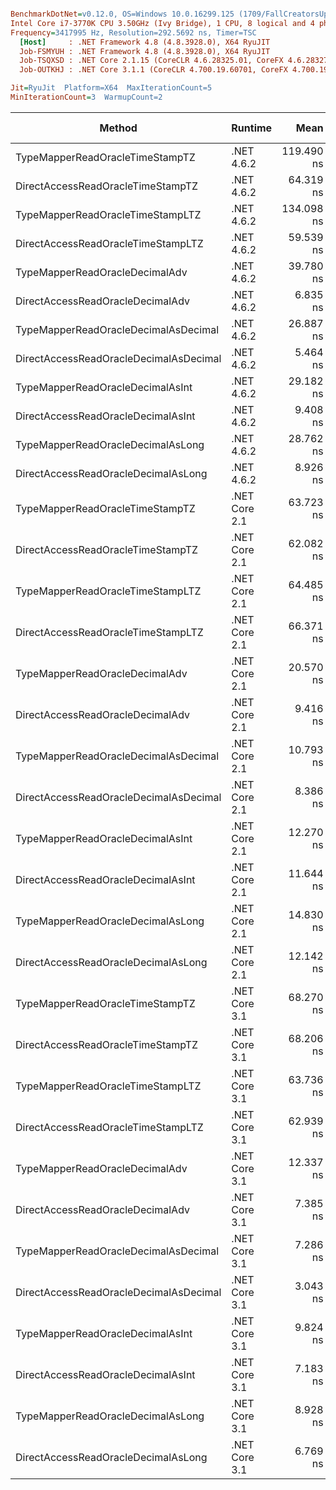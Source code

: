 ``` ini

BenchmarkDotNet=v0.12.0, OS=Windows 10.0.16299.125 (1709/FallCreatorsUpdate/Redstone3)
Intel Core i7-3770K CPU 3.50GHz (Ivy Bridge), 1 CPU, 8 logical and 4 physical cores
Frequency=3417995 Hz, Resolution=292.5692 ns, Timer=TSC
  [Host]     : .NET Framework 4.8 (4.8.3928.0), X64 RyuJIT
  Job-FSMYUH : .NET Framework 4.8 (4.8.3928.0), X64 RyuJIT
  Job-TSQXSD : .NET Core 2.1.15 (CoreCLR 4.6.28325.01, CoreFX 4.6.28327.02), X64 RyuJIT
  Job-OUTKHJ : .NET Core 3.1.1 (CoreCLR 4.700.19.60701, CoreFX 4.700.19.60801), X64 RyuJIT

Jit=RyuJit  Platform=X64  MaxIterationCount=5  
MinIterationCount=3  WarmupCount=2  

```
|                                 Method |       Runtime |       Mean |      Error |    StdDev | Ratio | RatioSD | Gen 0 | Gen 1 | Gen 2 | Allocated |
|--------------------------------------- |-------------- |-----------:|-----------:|----------:|------:|--------:|------:|------:|------:|----------:|
|        TypeMapperReadOracleTimeStampTZ |    .NET 4.6.2 | 119.490 ns |  3.1471 ns | 0.8173 ns |  1.86 |    0.07 |     - |     - |     - |         - |
|      DirectAccessReadOracleTimeStampTZ |    .NET 4.6.2 |  64.319 ns |  9.1243 ns | 2.3696 ns |  1.00 |    0.00 |     - |     - |     - |         - |
|       TypeMapperReadOracleTimeStampLTZ |    .NET 4.6.2 | 134.098 ns |  1.8368 ns | 0.4770 ns |  2.09 |    0.07 |     - |     - |     - |         - |
|     DirectAccessReadOracleTimeStampLTZ |    .NET 4.6.2 |  59.539 ns |  2.2682 ns | 0.5890 ns |  0.93 |    0.04 |     - |     - |     - |         - |
|         TypeMapperReadOracleDecimalAdv |    .NET 4.6.2 |  39.780 ns |  1.3080 ns | 0.3397 ns |  0.62 |    0.02 |     - |     - |     - |         - |
|       DirectAccessReadOracleDecimalAdv |    .NET 4.6.2 |   6.835 ns |  0.3663 ns | 0.0951 ns |  0.11 |    0.00 |     - |     - |     - |         - |
|   TypeMapperReadOracleDecimalAsDecimal |    .NET 4.6.2 |  26.887 ns |  4.7229 ns | 1.2265 ns |  0.42 |    0.02 |     - |     - |     - |         - |
| DirectAccessReadOracleDecimalAsDecimal |    .NET 4.6.2 |   5.464 ns |  0.0720 ns | 0.0111 ns |  0.08 |    0.00 |     - |     - |     - |         - |
|       TypeMapperReadOracleDecimalAsInt |    .NET 4.6.2 |  29.182 ns |  0.7537 ns | 0.1957 ns |  0.45 |    0.02 |     - |     - |     - |         - |
|     DirectAccessReadOracleDecimalAsInt |    .NET 4.6.2 |   9.408 ns |  0.4334 ns | 0.1126 ns |  0.15 |    0.01 |     - |     - |     - |         - |
|      TypeMapperReadOracleDecimalAsLong |    .NET 4.6.2 |  28.762 ns |  0.6924 ns | 0.1798 ns |  0.45 |    0.02 |     - |     - |     - |         - |
|    DirectAccessReadOracleDecimalAsLong |    .NET 4.6.2 |   8.926 ns |  0.3001 ns | 0.0779 ns |  0.14 |    0.00 |     - |     - |     - |         - |
|        TypeMapperReadOracleTimeStampTZ | .NET Core 2.1 |  63.723 ns |  0.8612 ns | 0.0472 ns |  0.98 |    0.04 |     - |     - |     - |         - |
|      DirectAccessReadOracleTimeStampTZ | .NET Core 2.1 |  62.082 ns |  0.5933 ns | 0.0325 ns |  0.95 |    0.04 |     - |     - |     - |         - |
|       TypeMapperReadOracleTimeStampLTZ | .NET Core 2.1 |  64.485 ns |  1.7744 ns | 0.4608 ns |  1.00 |    0.03 |     - |     - |     - |         - |
|     DirectAccessReadOracleTimeStampLTZ | .NET Core 2.1 |  66.371 ns |  5.0568 ns | 1.3132 ns |  1.03 |    0.05 |     - |     - |     - |         - |
|         TypeMapperReadOracleDecimalAdv | .NET Core 2.1 |  20.570 ns |  0.4290 ns | 0.1114 ns |  0.32 |    0.01 |     - |     - |     - |         - |
|       DirectAccessReadOracleDecimalAdv | .NET Core 2.1 |   9.416 ns |  0.1041 ns | 0.0161 ns |  0.15 |    0.01 |     - |     - |     - |         - |
|   TypeMapperReadOracleDecimalAsDecimal | .NET Core 2.1 |  10.793 ns |  0.8353 ns | 0.2169 ns |  0.17 |    0.01 |     - |     - |     - |         - |
| DirectAccessReadOracleDecimalAsDecimal | .NET Core 2.1 |   8.386 ns |  0.2178 ns | 0.0565 ns |  0.13 |    0.00 |     - |     - |     - |         - |
|       TypeMapperReadOracleDecimalAsInt | .NET Core 2.1 |  12.270 ns |  0.6447 ns | 0.1674 ns |  0.19 |    0.01 |     - |     - |     - |         - |
|     DirectAccessReadOracleDecimalAsInt | .NET Core 2.1 |  11.644 ns |  0.6613 ns | 0.1717 ns |  0.18 |    0.01 |     - |     - |     - |         - |
|      TypeMapperReadOracleDecimalAsLong | .NET Core 2.1 |  14.830 ns |  6.2833 ns | 1.6318 ns |  0.23 |    0.03 |     - |     - |     - |         - |
|    DirectAccessReadOracleDecimalAsLong | .NET Core 2.1 |  12.142 ns |  1.3059 ns | 0.3391 ns |  0.19 |    0.01 |     - |     - |     - |         - |
|        TypeMapperReadOracleTimeStampTZ | .NET Core 3.1 |  68.270 ns | 12.7491 ns | 3.3109 ns |  1.06 |    0.08 |     - |     - |     - |         - |
|      DirectAccessReadOracleTimeStampTZ | .NET Core 3.1 |  68.206 ns | 12.0346 ns | 3.1253 ns |  1.06 |    0.06 |     - |     - |     - |         - |
|       TypeMapperReadOracleTimeStampLTZ | .NET Core 3.1 |  63.736 ns |  4.2123 ns | 1.0939 ns |  0.99 |    0.03 |     - |     - |     - |         - |
|     DirectAccessReadOracleTimeStampLTZ | .NET Core 3.1 |  62.939 ns |  5.4138 ns | 1.4059 ns |  0.98 |    0.04 |     - |     - |     - |         - |
|         TypeMapperReadOracleDecimalAdv | .NET Core 3.1 |  12.337 ns |  0.7520 ns | 0.1953 ns |  0.19 |    0.01 |     - |     - |     - |         - |
|       DirectAccessReadOracleDecimalAdv | .NET Core 3.1 |   7.385 ns |  0.5064 ns | 0.1315 ns |  0.11 |    0.01 |     - |     - |     - |         - |
|   TypeMapperReadOracleDecimalAsDecimal | .NET Core 3.1 |   7.286 ns |  0.8619 ns | 0.2238 ns |  0.11 |    0.00 |     - |     - |     - |         - |
| DirectAccessReadOracleDecimalAsDecimal | .NET Core 3.1 |   3.043 ns |  0.0698 ns | 0.0108 ns |  0.05 |    0.00 |     - |     - |     - |         - |
|       TypeMapperReadOracleDecimalAsInt | .NET Core 3.1 |   9.824 ns |  0.9765 ns | 0.2536 ns |  0.15 |    0.01 |     - |     - |     - |         - |
|     DirectAccessReadOracleDecimalAsInt | .NET Core 3.1 |   7.183 ns |  0.7353 ns | 0.1909 ns |  0.11 |    0.00 |     - |     - |     - |         - |
|      TypeMapperReadOracleDecimalAsLong | .NET Core 3.1 |   8.928 ns |  0.1414 ns | 0.0219 ns |  0.14 |    0.01 |     - |     - |     - |         - |
|    DirectAccessReadOracleDecimalAsLong | .NET Core 3.1 |   6.769 ns |  0.1054 ns | 0.0274 ns |  0.11 |    0.00 |     - |     - |     - |         - |
